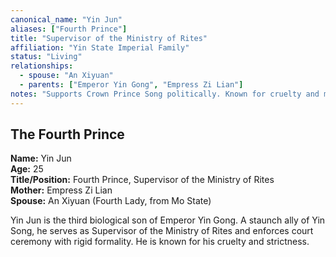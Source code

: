 ```yaml
---
canonical_name: "Yin Jun"
aliases: ["Fourth Prince"]
title: "Supervisor of the Ministry of Rites"
affiliation: "Yin State Imperial Family"
status: "Living"
relationships:
  - spouse: "An Xiyuan"
  - parents: ["Emperor Yin Gong", "Empress Zi Lian"]
notes: "Supports Crown Prince Song politically. Known for cruelty and manipulation in court affairs."
---
```

## The Fourth Prince  
**Name:** Yin Jun  
**Age:** 25  
**Title/Position:** Fourth Prince, Supervisor of the Ministry of Rites  
**Mother:** Empress Zi Lian  
**Spouse:** An Xiyuan (Fourth Lady, from Mo State)

Yin Jun is the third biological son of Emperor Yin Gong. A staunch ally of Yin Song, he serves as Supervisor of the Ministry of Rites and enforces court ceremony with rigid formality. He is known for his cruelty and strictness.
